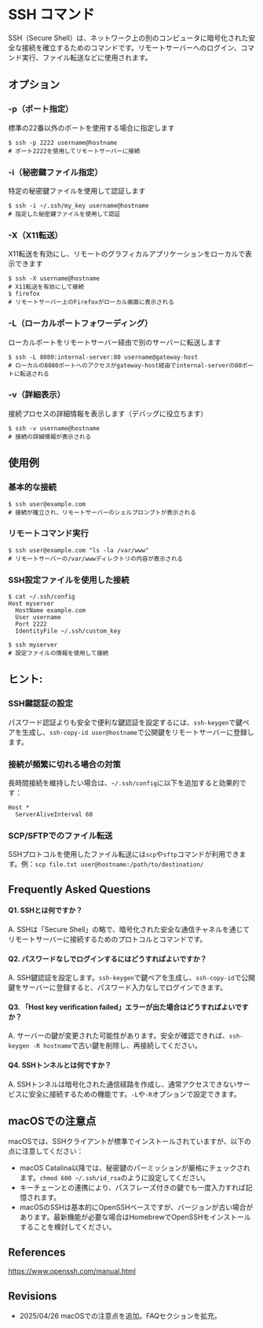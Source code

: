 # SSH コマンド

SSH（Secure Shell）は、ネットワーク上の別のコンピュータに暗号化された安全な接続を確立するためのコマンドです。リモートサーバーへのログイン、コマンド実行、ファイル転送などに使用されます。

## オプション

### **-p（ポート指定）**
標準の22番以外のポートを使用する場合に指定します

```console
$ ssh -p 2222 username@hostname
# ポート2222を使用してリモートサーバーに接続
```

### **-i（秘密鍵ファイル指定）**
特定の秘密鍵ファイルを使用して認証します

```console
$ ssh -i ~/.ssh/my_key username@hostname
# 指定した秘密鍵ファイルを使用して認証
```

### **-X（X11転送）**
X11転送を有効にし、リモートのグラフィカルアプリケーションをローカルで表示できます

```console
$ ssh -X username@hostname
# X11転送を有効にして接続
$ firefox
# リモートサーバー上のFirefoxがローカル画面に表示される
```

### **-L（ローカルポートフォワーディング）**
ローカルポートをリモートサーバー経由で別のサーバーに転送します

```console
$ ssh -L 8080:internal-server:80 username@gateway-host
# ローカルの8080ポートへのアクセスがgateway-host経由でinternal-serverの80ポートに転送される
```

### **-v（詳細表示）**
接続プロセスの詳細情報を表示します（デバッグに役立ちます）

```console
$ ssh -v username@hostname
# 接続の詳細情報が表示される
```

## 使用例

### 基本的な接続

```console
$ ssh user@example.com
# 接続が確立され、リモートサーバーのシェルプロンプトが表示される
```

### リモートコマンド実行

```console
$ ssh user@example.com "ls -la /var/www"
# リモートサーバーの/var/wwwディレクトリの内容が表示される
```

### SSH設定ファイルを使用した接続

```console
$ cat ~/.ssh/config
Host myserver
  HostName example.com
  User username
  Port 2222
  IdentityFile ~/.ssh/custom_key

$ ssh myserver
# 設定ファイルの情報を使用して接続
```

## ヒント:

### SSH鍵認証の設定
パスワード認証よりも安全で便利な鍵認証を設定するには、`ssh-keygen`で鍵ペアを生成し、`ssh-copy-id user@hostname`で公開鍵をリモートサーバーに登録します。

### 接続が頻繁に切れる場合の対策
長時間接続を維持したい場合は、`~/.ssh/config`に以下を追加すると効果的です：
```
Host *
  ServerAliveInterval 60
```

### SCP/SFTPでのファイル転送
SSHプロトコルを使用したファイル転送には`scp`や`sftp`コマンドが利用できます。例：`scp file.txt user@hostname:/path/to/destination/`

## Frequently Asked Questions

#### Q1. SSHとは何ですか？
A. SSHは「Secure Shell」の略で、暗号化された安全な通信チャネルを通じてリモートサーバーに接続するためのプロトコルとコマンドです。

#### Q2. パスワードなしでログインするにはどうすればよいですか？
A. SSH鍵認証を設定します。`ssh-keygen`で鍵ペアを生成し、`ssh-copy-id`で公開鍵をサーバーに登録すると、パスワード入力なしでログインできます。

#### Q3. 「Host key verification failed」エラーが出た場合はどうすればよいですか？
A. サーバーの鍵が変更された可能性があります。安全が確認できれば、`ssh-keygen -R hostname`で古い鍵を削除し、再接続してください。

#### Q4. SSHトンネルとは何ですか？
A. SSHトンネルは暗号化された通信経路を作成し、通常アクセスできないサービスに安全に接続するための機能です。`-L`や`-R`オプションで設定できます。

## macOSでの注意点

macOSでは、SSHクライアントが標準でインストールされていますが、以下の点に注意してください：

- macOS Catalina以降では、秘密鍵のパーミッションが厳格にチェックされます。`chmod 600 ~/.ssh/id_rsa`のように設定してください。
- キーチェーンとの連携により、パスフレーズ付きの鍵でも一度入力すれば記憶されます。
- macOSのSSHは基本的にOpenSSHベースですが、バージョンが古い場合があります。最新機能が必要な場合はHomebrewでOpenSSHをインストールすることを検討してください。

## References

https://www.openssh.com/manual.html

## Revisions

- 2025/04/26 macOSでの注意点を追加。FAQセクションを拡充。